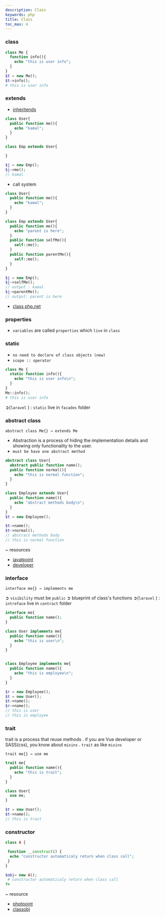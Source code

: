```yaml
---
description: Class
keywords: php
title: Class
toc_max: 4
---
```


### class

```php
class Me {
  function info(){
    echo "this is user info";
  }
}
$t = new Me();
$t->info();
# this is user info
```

### extends

* [inheritends](http://sg2.php.net/manual/en/language.oop5.inheritance.php)

```php
class User{
  public function me(){
    echo "kamal";
  }
}

class Emp extends User{

}

$j = new Emp();
$j->me();
// kamal
```

* call system

```php
class User{
  public function me(){
    echo "kamal";
  }
}

class Emp extends User{
  public function me(){
    echo "parent is here";
  }
  public function selfMe(){
    self::me();
  }
  public function parentMe(){
    self::me();
  }
}

$j = new Emp();
$j->selfMe();
// output : kamal
$j->parentMe();
// output: parent is here
```

* [class php.net](http://sg2.php.net/manual/en/oop5.intro.php)

### properties

* `variables` are called `properties` which `live` in `class`

### static

* `no need to declare of class objects (new)`
* `scope :: operator`

```php
class Me {
  static function info(){
    echo "this is user info\n";
  }
}
Me::info();
# this is user info
```

➲(`laravel` ) : `static` live in `facades` folder


### abstract class

`abstract class Me{} → extends Me `


* Abstraction is a process of hiding the implementation details and showing only functionality to the user.
* `must be have one abstract method`

```php
abstract class User{
  abstract public function name();
  public function normal(){
    echo "this is normal function";
  }
}

class Employee extends User{
  public function name(){
    echo "abstract methods body\n";
  }
}
$t = new Employee();

$t->name();
$t->normal();
// abstract methods body
// this is normal function  
```

~ resources

* [javatpoint](https://www.javatpoint.com/abstract-class-in-java)
* [developer](https://www.developer.com/lang/php/article.php/3604111/PHP-5-OOP-Interfaces-Abstract-Classes-and-the-Adapter-Pattern.htm)

### interface

`interface me{} → implements me `

➲ `visibility` must be `public`
➲ blueprint of class's functions
➲(`laravel` ) : `intreface` live in `contract` folder

```php
interface me{
  public function name();
}

class User implements me{
  public function name(){
    echo "this is user\n";
  }
}


class Employee implements me{
  public function name(){
    echo "this is employee\n";
  }
}

$r = new Employee();
$t = new User();
$t->name();
$r->name();
// this is user
// this is employee
```

### trait

trait is a process that reuse methods . if you are Vue developer or SASS(css), you know about `mixins` . `trait` as like `mixins`

`trait me{} → use me `

```php
trait me{
  public function name(){
    echo "this is trait";
  }
}

class User{
  use me;
}

$t = new User();
$t->name();
// this is trait 
```

### constructor

```php
class A {

 function __construct() {
  echo "constructor automaticaly return when class call";
 }
}

$obj= new A();
 # constructor automaticaly return when class call
?>
```

~ resource

* [phptpoint](https://www.phptpoint.com/php-constructor/)
* [classobj](http://php.net/manual/en/book.classobj.php)
